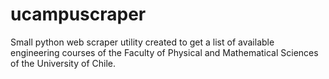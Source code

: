 # ucampuscraper
Small python web scraper utility created to get a list of available engineering courses of the Faculty of Physical and Mathematical Sciences of the University of Chile.
